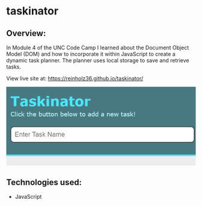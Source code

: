 # taskinator

## Overview: 

In Module 4 of the UNC Code Camp I learned about the Document Object Model (DOM) and how to incorporate it within JavaScript to create a dynamic task planner. The planner uses local storage to save and retrieve tasks.  

View live site at: https://reinholz36.github.io/taskinator/

<a href="https://reinholz36.github.io/taskinator/">
<img src="./assets/images/Taskinator.png" alt="Taskinator main display">
</a>
 
## Technologies used: 
  * JavaScript